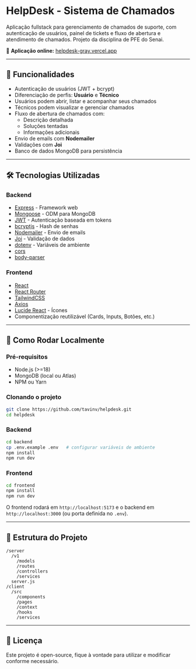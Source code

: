 # HelpDesk - Sistema de Chamados

Aplicação fullstack para gerenciamento de chamados de suporte, com autenticação de usuários, painel de tickets e fluxo de abertura e atendimento de chamados. Projeto da disciplina de PFE do Senai. 

🔗 **Aplicação online:** [helpdesk-gray.vercel.app](https://helpdesk-gray.vercel.app)

---

## 📌 Funcionalidades

- Autenticação de usuários (JWT + bcrypt)
- Diferenciação de perfis: **Usuário** e **Técnico**
- Usuários podem abrir, listar e acompanhar seus chamados
- Técnicos podem visualizar e gerenciar chamados
- Fluxo de abertura de chamados com:
  - Descrição detalhada
  - Soluções tentadas
  - Informações adicionais
- Envio de emails com **Nodemailer**
- Validações com **Joi**
- Banco de dados MongoDB para persistência

---

## 🛠️ Tecnologias Utilizadas

### Backend
- [Express](https://expressjs.com/) - Framework web
- [Mongoose](https://mongoosejs.com/) - ODM para MongoDB
- [JWT](https://jwt.io/) - Autenticação baseada em tokens
- [bcryptjs](https://www.npmjs.com/package/bcryptjs) - Hash de senhas
- [Nodemailer](https://nodemailer.com/) - Envio de emails
- [Joi](https://joi.dev/) - Validação de dados
- [dotenv](https://www.npmjs.com/package/dotenv) - Variáveis de ambiente
- [cors](https://www.npmjs.com/package/cors)
- [body-parser](https://www.npmjs.com/package/body-parser)

### Frontend
- [React](https://react.dev/)
- [React Router](https://reactrouter.com/)
- [TailwindCSS](https://tailwindcss.com/)
- [Axios](https://axios-http.com/)
- [Lucide React](https://lucide.dev/) - Ícones
- Componentização reutilizável (Cards, Inputs, Botões, etc.)

---

## 🚀 Como Rodar Localmente

### Pré-requisitos
- Node.js (>=18)
- MongoDB (local ou Atlas)
- NPM ou Yarn

### Clonando o projeto
```bash
git clone https://github.com/tavinv/helpdesk.git
cd helpdesk
```

### Backend
```bash
cd backend
cp .env.example .env   # configurar variáveis de ambiente
npm install
npm run dev
```

### Frontend
```bash
cd frontend
npm install
npm run dev
```

O frontend rodará em `http://localhost:5173` e o backend em `http://localhost:3000` (ou porta definida no `.env`).

---

## 📂 Estrutura do Projeto
```
/server
  /v1
    /models
    /routes
    /controllers
    /services
  server.js
/client
  /src
    /components
    /pages
    /context
    /hooks
    /services
```

---

## 📜 Licença
Este projeto é open-source, fique à vontade para utilizar e modificar conforme necessário.
